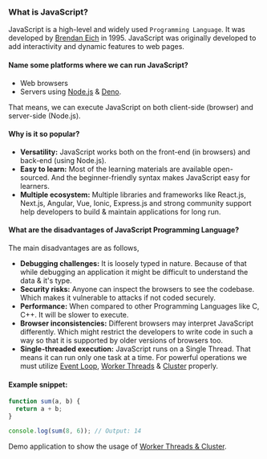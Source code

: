 ### What is JavaScript?

JavaScript is a high-level and widely used `Programming Language`. It was developed by [Brendan Eich](https://brendaneich.com/) in 1995. JavaScript was originally developed to add interactivity and dynamic features to web pages.

#### Name some platforms where we can run JavaScript?

  * Web browsers
  * Servers using [Node.js](https://nodejs.org/en) & [Deno](https://docs.deno.com/runtime/).

That means, we can execute JavaScript on both client-side (browser) and server-side (Node.js).

#### Why is it so popular?

  * **Versatility:** JavaScript works both on the front-end (in browsers) and back-end (using Node.js).
  * **Easy to learn:** Most of the learning materials are available open-sourced. And the beginner-friendly syntax makes JavaScript easy for learners.
  * **Multiple ecosystem:** Multiple libraries and frameworks like React.js, Next.js, Angular, Vue, Ionic, Express.js and strong community support help developers to build & maintain applications for long run.

#### What are the disadvantages of JavaScript Programming Language?

The main disadvantages are as follows,

  * **Debugging challenges:** It is loosely typed in nature. Because of that while debugging an application it might be difficult to understand the data & it's type.
  * **Security risks:** Anyone can inspect the browsers to see the codebase. Which makes it vulnerable to attacks if not coded securely.
  * **Performance:** When compared to other Programming Languages like C, C++. It will be slower to execute.
  * **Browser inconsistencies:** Different browsers may interpret JavaScript differently. Which might restrict the developers to write code in such a way so that it is supported by older versions of browsers too.
  * **Single-threaded execution:** JavaScript runs on a Single Thread. That means it can run only one task at a time. For powerful operations we must utilize [Event Loop](https://github.com/abhisekdutta507/documentation/tree/main/javascript/what-is-event-loop%3F#what-is-event-loop), [Worker Threads](https://nodejs.org/api/worker_threads.html#worker-threads) & [Cluster](https://nodejs.org/api/cluster.html#cluster) properly.

#### Example snippet:

```js
function sum(a, b) {
  return a + b;
}

console.log(sum(8, 6)); // Output: 14
```

Demo application to show the usage of [Worker Threads & Cluster](https://bitbucket.org/abhisekdutta507/nodejs-worker-threads-and-clusters/src/master/).
